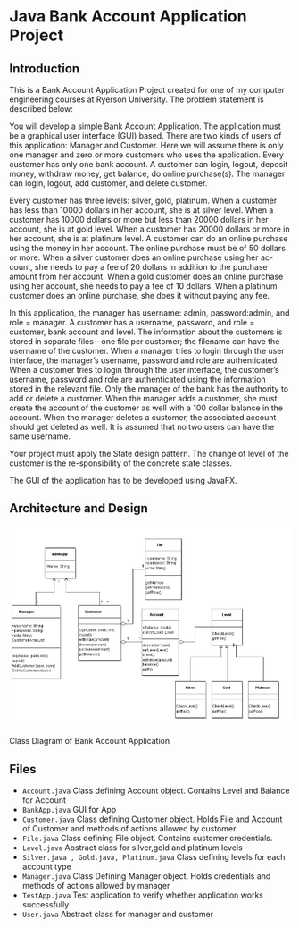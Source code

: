 # Java Bank Account Application Project 

## Introduction

This is a Bank Account Application Project created for one of my computer engineering courses at Ryerson 
University.
The problem statement is described below:

You will develop a simple Bank Account Application. The application must be a graphical user interface (GUI) based. 
There are two kinds of users of this application: Manager and Customer. Here we will assume there is only one manager 
and zero or more customers who uses the application. Every customer has only one bank account. A customer can login, 
logout, deposit money, withdraw money, get balance, do online purchase(s). The manager  can login, logout, add customer,
and delete customer.
 
Every customer has three levels: silver, gold, platinum. When a customer has less than 10000 dollars in her account,
she is at silver level. When a customer has 10000 dollars or more but less than 20000 dollars in her account,
she is at gold level. When a customer has 20000 dollars or more in her account, she is at platinum level. A customer
can do an online purchase using the money in her account. The online purchase must be of 50 dollars or more. When a
silver customer does an online purchase using her ac-count, she needs to pay a fee of 20 dollars in addition to 
the purchase amount from her account. When a gold customer does an online purchase using her account, she needs 
 to pay a fee of 10 dollars. When a platinum customer does an online purchase, she does it without paying any fee.
 
In this application, the manager has username: admin, password:admin, and role = manager.  A customer has a username,
 password, and role = customer, bank account and level. The information about the customers is stored in separate 
 files—one file per customer; the filename can have the username of the customer. When a manager tries to login 
 through the user interface, the manager’s username, password and role are authenticated. When a customer tries 
 to login through the user interface, the customer’s username, password and role are authenticated using the 
 information stored in the relevant file. Only the manager of the bank has the authority to add or delete a customer. 
 When the manager adds a customer, she must create the account of the customer as well with a 100 dollar balance in 
 the account. When the manager deletes a customer, the associated account should get deleted as well. It is assumed
 that no two users can have the same username.
 
Your project must apply the State design pattern. The change of level of the customer is the re-sponsibility of the concrete state classes.

The GUI of the application has to be developed using JavaFX.

## Architecture and Design 

![](classdiagram.jpg)

Class Diagram of Bank Account Application


## Files

* `Account.java` Class defining Account object. Contains Level and Balance for Account
* `BankApp.java` GUI for App
* `Customer.java` Class defining Customer object. Holds File and Account of Customer and methods of actions allowed by customer.
* `File.java` Class defining File object. Contains customer credentials.
* `Level.java` Abstract class for silver,gold and platinum levels
* `Silver.java , Gold.java, Platinum.java` Class defining levels for each account type
* `Manager.java` Class Defining Manager object. Holds credentials and methods of actions allowed by manager
* `TestApp.java` Test application to verify whether application works successfully
* `User.java` Abstract class for manager and customer



